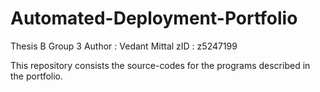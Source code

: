 # Automated-Deployment-Portfolio
Thesis B Group 3
Author : Vedant Mittal
zID : z5247199

This repository consists the source-codes for the programs described in the portfolio.
